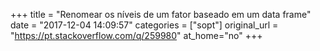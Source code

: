 +++
title = "Renomear os níveis de um fator baseado em um data frame"
date = "2017-12-04 14:09:57"
categories = ["sopt"]
original_url = "https://pt.stackoverflow.com/q/259980"
at_home="no"
+++

